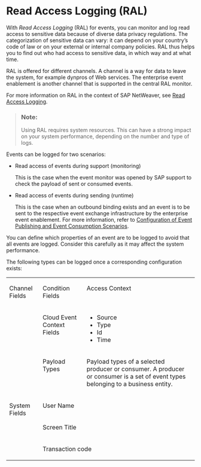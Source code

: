 <!-- loio9ba47719f2bf407e8ccdecb504868256 -->

# Read Access Logging \(RAL\)



With *Read Access Logging* \(RAL\) for events, you can monitor and log read access to sensitive data because of diverse data privacy regulations. The categorization of sensitive data can vary: it can depend on your country’s code of law or on your external or internal company policies. RAL thus helps you to find out who had access to sensitive data, in which way and at what time.

RAL is offered for different channels. A channel is a way for data to leave the system, for example dynpros of Web services. The enterprise event enablement is another channel that is supported in the central RAL monitor.

For more information on RAL in the context of SAP NetWeaver, see [Read Access Logging](https://help.sap.com/doc/saphelp_scm70/7.0/en-US/54/69bbeab2e94c93b9031584711d989d/frameset.htm).

> ### Note:  
> Using RAL requires system resources. This can have a strong impact on your system performance, depending on the number and type of logs.



Events can be logged for two scenarios:

-   Read access of events during support \(monitoring\)

    This is the case when the event monitor was opened by SAP support to check the payload of sent or consumed events.

-   Read access of events during sending \(runtime\)

    This is the case when an outbound binding exists and an event is to be sent to the respective event exchange infrastructure by the enterprise event enablement. For more information, refer to [Configuration of Event Publishing and Event Consumption Scenarios](configuration-of-event-publishing-and-event-consumption-scenarios-978b039.md).


You can define which properties of an event are to be logged to avoid that all events are logged. Consider this carefully as it may affect the system performance.

The following types can be logged once a corresponding configuration exists:


<table>
<tr>
<td valign="top" rowspan="3">

Channel Fields

</td>
<td valign="top">

Condition Fields

</td>
<td valign="top">

Access Context

</td>
</tr>
<tr>
<td valign="top">

Cloud Event Context Fields

</td>
<td valign="top">

-   Source
-   Type
-   Id
-   Time



</td>
</tr>
<tr>
<td valign="top">

Payload Types

</td>
<td valign="top">

Payload types of a selected producer or consumer. A producer or consumer is a set of event types belonging to a business entity.

</td>
</tr>
<tr>
<td valign="top" rowspan="3">

System Fields

</td>
<td valign="top" colspan="2">

User Name

</td>
</tr>
<tr>
<td valign="top" colspan="2">

Screen Title

</td>
</tr>
<tr>
<td valign="top" colspan="2">

Transaction code

</td>
</tr>
</table>

